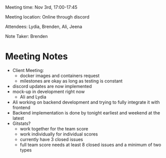 Meeting time: Nov 3rd, 17:00-17:45

Meeting location: Online through discord

Attendees: Lydia, Brenden, Ali, Jeena

Note Taker: Brenden

# Meeting Notes

- Client Meeting:
    - docker images and containers request
    - milestones are okay as long as testing is constant
- discord updates are now implemented
- mock-up in development right now
    - Ali and Lydia
- Ali working on backend development and trying to fully integrate it with frontend
- Backend implementation is done by tonight earliest and weekend at the latest
- Gitstats?
    - work together for the team score
    - work individually for individual scores
    - currently have 3 closed issues
    - full team score needs at least 8 closed issues and a minimum of two types
